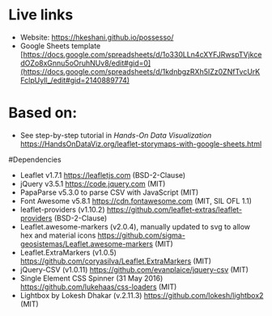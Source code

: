 # Live links
- Website: https://hkeshani.github.io/possesso/
- Google Sheets template [https://docs.google.com/spreadsheets/d/1o330LLn4cXYFJRwspTVjkcedOZo8xGnnu5oOruhNUv8/edit#gid=0](https://docs.google.com/spreadsheets/d/1kdnbgzRXh5IZz0ZNfTvcUrKFclpUyIl_/edit#gid=2140889774)

# Based on:
- See step-by-step tutorial in *Hands-On Data Visualization* https://HandsOnDataViz.org/leaflet-storymaps-with-google-sheets.html

#Dependencies

- Leaflet v1.7.1 https://leafletjs.com (BSD-2-Clause)
- jQuery v3.5.1 https://code.jquery.com (MIT)
- PapaParse v5.3.0 to parse CSV with JavaScript (MIT)
- Font Awesome v5.8.1 https://cdn.fontawesome.com (MIT, SIL OFL 1.1)
- leaflet-providers (v1.10.2) https://github.com/leaflet-extras/leaflet-providers (BSD-2-Clause)
- Leaflet.awesome-markers (v2.0.4), manually updated to svg to allow hex and material icons https://github.com/sigma-geosistemas/Leaflet.awesome-markers (MIT)
- Leaflet.ExtraMarkers (v1.0.5) https://github.com/coryasilva/Leaflet.ExtraMarkers (MIT)
- jQuery-CSV (v1.0.11) https://github.com/evanplaice/jquery-csv (MIT)
- Single Element CSS Spinner (31 May 2016) https://github.com/lukehaas/css-loaders (MIT)
- Lightbox by Lokesh Dhakar (v.2.11.3) https://github.com/lokesh/lightbox2 (MIT)
